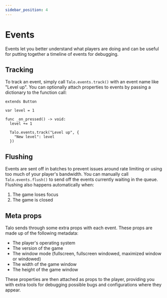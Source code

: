 ```yaml
---
sidebar_position: 4
---
```


# Events

Events let you better understand what players are doing and can be useful for putting together a timeline of events for debugging.

## Tracking

To track an event, simply call `Talo.events.track()` with an event name like "Level up". You can optionally attach properties to events by passing a dictionary to the function call:

```gdscript title="level_up_button.gd"
extends Button

var level = 1

func _on_pressed() -> void:
  level += 1

  Talo.events.track("Level up", {
    "New level": level
  })
```

## Flushing

Events are sent off in batches to prevent issues around rate limiting or using too much of your player's bandwidth. You can manually call `Talo.events.flush()` to send off the events currently waiting in the queue. Flushing also happens automatically when:

1. The game loses focus
2. The game is closed

## Meta props

Talo sends through some extra props with each event. These props are made up of the following metadata:
- The player's operating system
- The version of the game
- The window mode (fullscreen, fullscreen windowed, maximized window or windowed)
- The width of the game window
- The height of the game window

These properties are then attached as props to the player, providing you with extra tools for debugging possible bugs and configurations where they appear.
